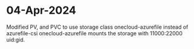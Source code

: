 # 04-Apr-2024
Modified PV, and PVC to use storage class onecloud-azurefile instead of azurefile-csi
onecloud-azurefile mounts the storage with 11000:22000 uid:gid.

